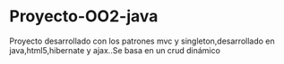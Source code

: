 # Proyecto-OO2-java
Proyecto desarrollado con los patrones mvc y singleton,desarrollado en java,html5,hibernate y ajax..Se basa en un crud dinámico
